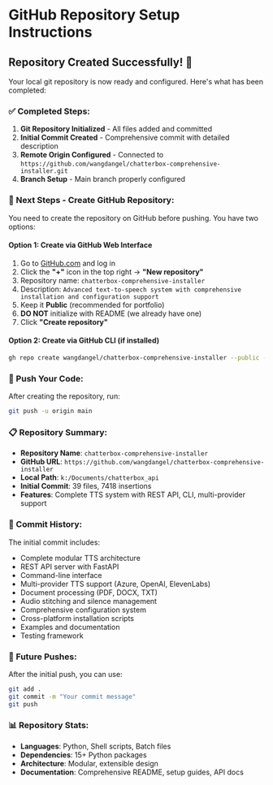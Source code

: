 # GitHub Repository Setup Instructions

## Repository Created Successfully! 🎉

Your local git repository is now ready and configured. Here's what has been completed:

### ✅ Completed Steps:
1. **Git Repository Initialized** - All files added and committed
2. **Initial Commit Created** - Comprehensive commit with detailed description
3. **Remote Origin Configured** - Connected to `https://github.com/wangdangel/chatterbox-comprehensive-installer.git`
4. **Branch Setup** - Main branch properly configured

### 🔧 Next Steps - Create GitHub Repository:

You need to create the repository on GitHub before pushing. You have two options:

#### Option 1: Create via GitHub Web Interface
1. Go to [GitHub.com](https://github.com) and log in
2. Click the **"+"** icon in the top right → **"New repository"**
3. Repository name: `chatterbox-comprehensive-installer`
4. Description: `Advanced text-to-speech system with comprehensive installation and configuration support`
5. Keep it **Public** (recommended for portfolio)
6. **DO NOT** initialize with README (we already have one)
7. Click **"Create repository"**

#### Option 2: Create via GitHub CLI (if installed)
```bash
gh repo create wangdangel/chatterbox-comprehensive-installer --public --description "Advanced text-to-speech system with comprehensive installation and configuration support"
```

### 🚀 Push Your Code:
After creating the repository, run:

```bash
git push -u origin main
```

### 📋 Repository Summary:
- **Repository Name**: `chatterbox-comprehensive-installer`
- **GitHub URL**: `https://github.com/wangdangel/chatterbox-comprehensive-installer`
- **Local Path**: `k:/Documents/chatterbox_api`
- **Initial Commit**: 39 files, 7418 insertions
- **Features**: Complete TTS system with REST API, CLI, multi-provider support

### 📝 Commit History:
The initial commit includes:
- Complete modular TTS architecture
- REST API server with FastAPI
- Command-line interface
- Multi-provider TTS support (Azure, OpenAI, ElevenLabs)
- Document processing (PDF, DOCX, TXT)
- Audio stitching and silence management
- Comprehensive configuration system
- Cross-platform installation scripts
- Examples and documentation
- Testing framework

### 🔗 Future Pushes:
After the initial push, you can use:
```bash
git add .
git commit -m "Your commit message"
git push
```

### 📊 Repository Stats:
- **Languages**: Python, Shell scripts, Batch files
- **Dependencies**: 15+ Python packages
- **Architecture**: Modular, extensible design
- **Documentation**: Comprehensive README, setup guides, API docs